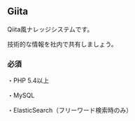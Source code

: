 ## Giita

Qiita風ナレッジシステムです。

技術的な情報を社内で共有しましょう。

### 必須

・PHP 5.4以上

・MySQL

・ElasticSearch（フリーワード検索時のみ）